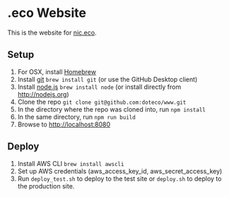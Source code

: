 # .eco Website

This is the website for [nic.eco](http://nic.eco).

## Setup

1. For OSX, install [Homebrew](http://brew.sh/) 
2. Install [git](https://git-scm.com/downloads) `brew install git` (or use the GitHub Desktop client)
2. Install [node.js](http://nodejs.org) `brew install node` (or install directly from http://nodejs.org)
2. Clone the repo `git clone git@github.com:doteco/www.git`
2. In the directory where the repo was cloned into, run `npm install`
3. In the same directory, run `npm run build`
4. Browse to [http://localhost:8080](http://localhost:8080)


## Deploy

1. Install AWS CLI `brew install awscli`
2. Set up AWS credentials (aws_access_key_id, aws_secret_access_key)
3. Run `deploy_test.sh` to deploy to the test site or `deploy.sh` to deploy to the production site.
